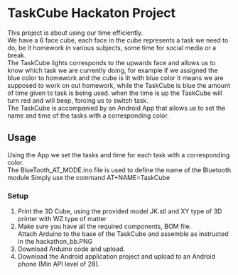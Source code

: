 # TaskCube Hackaton Project
This project is about using our time efficiently. \
We have a 6 face cube, each face in the cube represents a task we need to
 do, be it homework in various subjects, some time for social media or a
  break. \
The TaskCube lights corresponds to the upwards face and allows us to know
 which task we are currently doing, 
 for example if we assigned the blue color to homework and the cube is lit
 with blue color it means we are supposed to work on out homework, while
  the TaskCube is blue the amount of time given to task is being used. when
   the time is up the TaskCube will turn red and will beep, forcing us to
    switch task. \
    The TaskCube is accompanied by an Android App that allows us to set the
     name and time of the tasks with a corresponding color. 
  

## Usage
Using the App we set the tasks and time for each task with a corresponding
 color. \
 The BlueTooth_AT_MODE.ino file is used to define the name of the Bluetooth module
 Simply use the command AT+NAME=TaskCube

### Setup
1. Print the 3D Cube, using the provided model JK.stl and XY type of 3D
 printer
 with WZ type of matter
2. Make sure you have all the required components, BOM file. \
Attach Arduino to the base of the TaskCube and assemble as instructed in the hackathon_bb.PNG 
3. Download Arduino code and upload.
4. Download the Android application project and upload to an Android phone
 (Min API level of 28).
